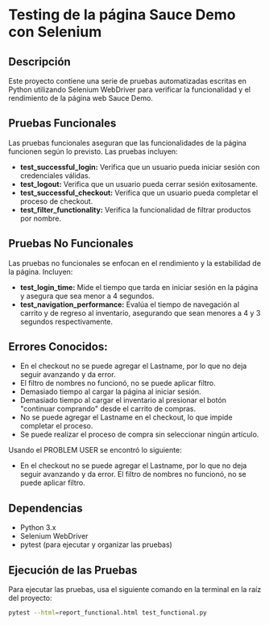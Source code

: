 # Testing de la página Sauce Demo con Selenium

## Descripción
Este proyecto contiene una serie de pruebas automatizadas escritas en Python utilizando Selenium WebDriver para verificar la funcionalidad y el rendimiento de la página web Sauce Demo.

## Pruebas Funcionales
Las pruebas funcionales aseguran que las funcionalidades de la página funcionen según lo previsto. Las pruebas incluyen:

- **test_successful_login:** Verifica que un usuario pueda iniciar sesión con credenciales válidas.
- **test_logout:** Verifica que un usuario pueda cerrar sesión exitosamente.
- **test_successful_checkout:** Verifica que un usuario pueda completar el proceso de checkout.
- **test_filter_functionality:** Verifica la funcionalidad de filtrar productos por nombre.

## Pruebas No Funcionales
Las pruebas no funcionales se enfocan en el rendimiento y la estabilidad de la página. Incluyen:

- **test_login_time:** Mide el tiempo que tarda en iniciar sesión en la página y asegura que sea menor a 4 segundos.
- **test_navigation_performance:** Evalúa el tiempo de navegación al carrito y de regreso al inventario, asegurando que sean menores a 4 y 3 segundos respectivamente.

## Errores Conocidos:
- En el checkout no se puede agregar el Lastname, por lo que no deja seguir avanzando y da error.
- El filtro de nombres no funcionó, no se puede aplicar filtro.
- Demasiado tiempo al cargar la página al iniciar sesión.
- Demasiado tiempo al cargar el inventario al presionar el botón "continuar comprando" desde el carrito de compras.
- No se puede agregar el Lastname en el checkout, lo que impide completar el proceso.
- Se puede realizar el proceso de compra sin seleccionar ningún artículo.

 Usando el PROBLEM USER se encontró lo siguiente:
- En el checkout no se puede agregar el Lastname, por lo que no deja seguir avanzando y da error.
 El filtro de nombres no funcionó, no se puede aplicar filtro.

## Dependencias
- Python 3.x
- Selenium WebDriver
- pytest (para ejecutar y organizar las pruebas)

## Ejecución de las Pruebas
Para ejecutar las pruebas, usa el siguiente comando en la terminal en la raíz del proyecto:

```bash
pytest --html=report_functional.html test_functional.py

